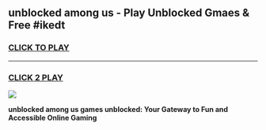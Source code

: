 
## unblocked among us - Play Unblocked Gmaes & Free #ikedt
<h3>
<a href="https://news.freeplayer.one?title=unblocked_among_us&ref=24F">CLICK TO PLAY</a></h3>
<hr>

<h3>
<a href="https://news.freeplayer.one?title=unblocked_among_us&ref=24F">CLICK 2 PLAY</a>
  
</h3>

<a href="https://news.freeplayer.one?title=unblocked_among_us&ref=24F/"><img src="https://clearcache.store/games.png"></a>


**unblocked among us games unblocked: Your Gateway to Fun and Accessible Online Gaming**

